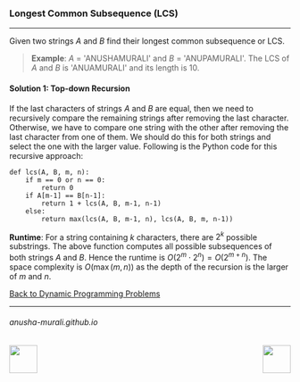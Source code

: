 ### Longest Common Subsequence (LCS)

*** 

Given two strings $A$ and $B$ find their longest common subsequence or LCS.

> **Example**: $A$ = 'ANUSHAMURALI' and $B$ = 'ANUPAMURALI'. The LCS of $A$ and $B$ is 'ANUAMURALI' and its length is 10.


#### Solution 1: Top-down Recursion

If the last characters of strings $A$ and $B$ are equal, then we need to recursively compare the remaining strings after removing the last character. Otherwise, we have to compare one string with the other after removing the last character from one of them. We should do this for both strings and select the one with the larger value. Following is the Python code for this recursive approach:

```
def lcs(A, B, m, n):
    if m == 0 or n == 0:
        return 0
    if A[m-1] == B[n-1]:
        return 1 + lcs(A, B, m-1, n-1)
    else:
        return max(lcs(A, B, m-1, n), lcs(A, B, m, n-1))
```

**Runtime**: For a string containing $k$ characters, there are $2^k$ possible substrings. The above function computes all possible subsequences of both strings $A$ and $B$. Hence the runtime is $O(2^m \cdot 2^n) = O(2^{m+n})$. The space complexity is $O(\max(m, n))$ as the depth of the recursion is the larger of $m$ and $n$.

[Back to Dynamic Programming Problems](./problems.md)

* * *
###### anusha-murali.github.io

<img src="https://github.com/anusha-murali/anusha-murali.github.io/assets/111596338/639243aa-2857-4595-a65a-7852762bb002" width="50" height="50" align="left">

[<img src="https://github.com/user-attachments/assets/989cfb30-4fb8-40f8-a812-8a054869aa32" width="50" height="50" align="right">](../index.md)
